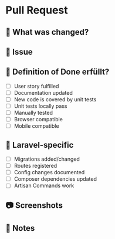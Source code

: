 # Pull Request

## 📝 What was changed?
<!-- Brief description of changes -->

## 🔗 Issue
<!-- Closed Issues: "- Closes #…" -->

## 🧪 Definition of Done erfüllt?

- [ ] User story fulfilled
- [ ] Documentation updated
- [ ] New code is covered by unit tests
- [ ] Unit tests locally pass
- [ ] Manually tested
- [ ] Browser compatible
- [ ] Mobile compatible

## 🚀 Laravel-specific

- [ ] Migrations added/changed
- [ ] Routes registered
- [ ] Config changes documented
- [ ] Composer dependencies updated
- [ ] Artisan Commands work

## 📷 Screenshots
<!-- If UI changed -->

## 💬 Notes
<!-- Additional info for reviewers -->
